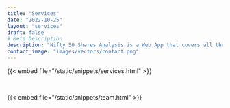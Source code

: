 ```yaml
---
title: "Services"
date: "2022-10-25"
layout: "services"
draft: false
# Meta Description
description: "Nifty 50 Shares Analysis is a Web App that covers all the scrips in the Nifty 50 Index (50 scrips). This Web App caters to the needs of investment in stock market and stock analysis of the Indian Stock Market. This Web App is free to use and we are trying hard to keep it FREE FOREVER."
contact_image: "images/vectors/contact.png"
---
```


{{< embed file="/static/snippets/services.html" >}}

<br>

{{< embed file="/static/snippets/team.html" >}}
